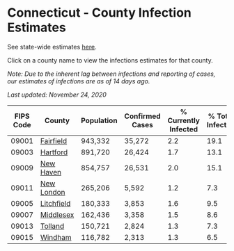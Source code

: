# Connecticut - County Infection Estimates

See state-wide estimates [here](/infections/us-ct).

Click on a county name to view the infections estimates for that county.

*Note: Due to the inherent lag between infections and reporting of cases, our estimates of infections are as of 14 days ago.*

*Last updated: November 24, 2020*

|   FIPS Code |                   County |   Population |   Confirmed Cases |   % Currently Infected |   % Total Infected |
|-------------|--------------------------|--------------|-------------------|------------------------|--------------------|
|       09001 |   [Fairfield](fairfield) |      943,332 |            35,272 |                    2.2 |               19.1 |
|       09003 |     [Hartford](hartford) |      891,720 |            26,424 |                    1.7 |               13.1 |
|       09009 |   [New Haven](new-haven) |      854,757 |            26,531 |                    2.0 |               15.1 |
|       09011 | [New London](new-london) |      265,206 |             5,592 |                    1.2 |                7.3 |
|       09005 | [Litchfield](litchfield) |      180,333 |             3,853 |                    1.6 |                9.5 |
|       09007 |   [Middlesex](middlesex) |      162,436 |             3,358 |                    1.5 |                8.6 |
|       09013 |       [Tolland](tolland) |      150,721 |             2,824 |                    1.3 |                7.3 |
|       09015 |       [Windham](windham) |      116,782 |             2,313 |                    1.3 |                6.5 |